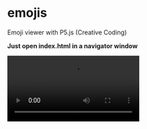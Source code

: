 # emojis
Emoji viewer with P5.js (Creative Coding)


**Just open index.html in a navigator window**

![SCREENCAST](screencast.mp4)
